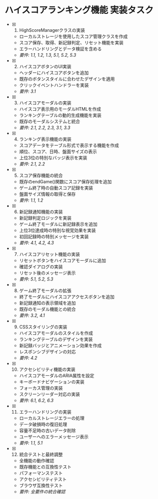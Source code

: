 # ハイスコアランキング機能 実装タスク

- [x] 1. HighScoreManagerクラスの実装
  - ローカルストレージを使用したスコア管理クラスを作成
  - スコア保存、取得、新記録判定、リセット機能を実装
  - エラーハンドリングとデータ検証を含める
  - _要件: 1.1, 1.2, 1.3, 5.1, 5.2, 5.3_

- [x] 2. ハイスコアボタンのUI実装
  - ヘッダーにハイスコアボタンを追加
  - 既存のボタンスタイルに合わせたデザインを適用
  - クリックイベントハンドラーを実装
  - _要件: 3.1_

- [x] 3. ハイスコアモーダルの実装
  - ハイスコア表示用のモーダルHTMLを作成
  - ランキングテーブルの動的生成機能を実装
  - 既存のモーダルシステムと統合
  - _要件: 2.1, 2.2, 2.3, 3.1, 3.3_

- [x] 4. ランキング表示機能の実装
  - スコアデータをテーブル形式で表示する機能を作成
  - 順位、スコア、日時、盤面サイズの表示
  - 上位3位の特別なバッジ表示を実装
  - _要件: 2.1, 2.2_

- [x] 5. スコア保存機能の統合
  - 既存のendGame()関数にスコア保存処理を追加
  - ゲーム終了時の自動スコア記録を実装
  - 盤面サイズ情報の取得と保存
  - _要件: 1.1, 1.2_

- [x] 6. 新記録通知機能の実装
  - 新記録判定ロジックを実装
  - ゲーム終了モーダルに新記録表示を追加
  - 上位3位達成時の特別な視覚効果を実装
  - 初回記録時の特別メッセージを実装
  - _要件: 4.1, 4.2, 4.3_

- [x] 7. ハイスコアリセット機能の実装
  - リセットボタンをハイスコアモーダルに追加
  - 確認ダイアログの実装
  - リセット後のメッセージ表示
  - _要件: 5.1, 5.2, 5.3_

- [x] 8. ゲーム終了モーダルの拡張
  - 終了モーダルにハイスコアアクセスボタンを追加
  - 新記録通知の表示領域を追加
  - 既存のモーダル機能との統合
  - _要件: 3.2, 4.1_

- [x] 9. CSSスタイリングの実装
  - ハイスコアモーダルのスタイルを作成
  - ランキングテーブルのデザインを実装
  - 新記録バッジとアニメーション効果を作成
  - レスポンシブデザインの対応
  - _要件: 4.2_

- [x] 10. アクセシビリティ機能の実装
  - ハイスコアモーダルのARIA属性を設定
  - キーボードナビゲーションの実装
  - フォーカス管理の実装
  - スクリーンリーダー対応の実装
  - _要件: 6.1, 6.2, 6.3_

- [x] 11. エラーハンドリングの実装
  - ローカルストレージエラーの処理
  - データ破損時の復旧処理
  - 容量不足時の古いデータ削除
  - ユーザーへのエラーメッセージ表示
  - _要件: 1.1, 5.1_

- [x] 12. 統合テストと最終調整
  - 全機能の動作確認
  - 既存機能との互換性テスト
  - パフォーマンステスト
  - アクセシビリティテスト
  - ブラウザ互換性テスト
  - _要件: 全要件の統合確認_